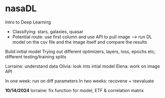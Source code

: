 # nasaDL
Intro to Deep Learning 
- Classifying: stars, galaxies, quasar
- Potential route: use first column and use API to pull image
--> run DL model on the csv file and the image itself and compare the results

Build initial model
Trying out different optimizers, layers, loss, epochs etc; different testing/training splits

Lorraine: understand data
Olivia: look into intial model
Elena: work on image API

In one week: run on diff parameters
In two weeks: recovene + reevaluate


**10/14/2024**
lorraine: fix function for model, ETF & correlation matrix
